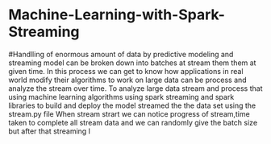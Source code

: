 # Machine-Learning-with-Spark-Streaming
#Handlling of enormous amount of data by predictive modeling and streaming model can be broken down into batches at stream them them at given time.
 In this process we can get to know how applications in real world modify their algorithms to work on large data can be process and analyze the stream over time.
 To analyze large data stream and process that using machine learning algorithms using spark streaming and spark libraries to build and deploy the model
 streamed the the data set using the stream.py file
 When stream strart we can notice progress of stream,time taken to complete all stream data and we can randomly give the batch size but after that streaming I


